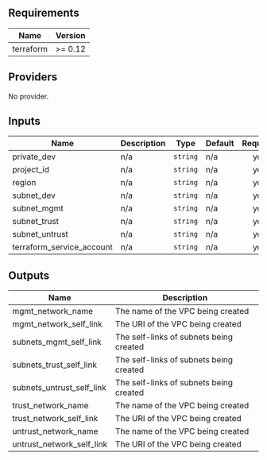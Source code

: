 ## Requirements

| Name | Version |
|------|---------|
| terraform | >= 0.12 |

## Providers

No provider.

## Inputs

| Name | Description | Type | Default | Required |
|------|-------------|------|---------|:--------:|
| private\_dev | n/a | `string` | n/a | yes |
| project\_id | n/a | `string` | n/a | yes |
| region | n/a | `string` | n/a | yes |
| subnet\_dev | n/a | `string` | n/a | yes |
| subnet\_mgmt | n/a | `string` | n/a | yes |
| subnet\_trust | n/a | `string` | n/a | yes |
| subnet\_untrust | n/a | `string` | n/a | yes |
| terraform\_service\_account | n/a | `string` | n/a | yes |

## Outputs

| Name | Description |
|------|-------------|
| mgmt\_network\_name | The name of the VPC being created |
| mgmt\_network\_self\_link | The URI of the VPC being created |
| subnets\_mgmt\_self\_link | The self-links of subnets being created |
| subnets\_trust\_self\_link | The self-links of subnets being created |
| subnets\_untrust\_self\_link | The self-links of subnets being created |
| trust\_network\_name | The name of the VPC being created |
| trust\_network\_self\_link | The URI of the VPC being created |
| untrust\_network\_name | The name of the VPC being created |
| untrust\_network\_self\_link | The URI of the VPC being created |


